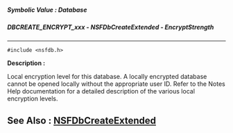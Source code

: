##### Symbolic Value : Database
##### DBCREATE_ENCRYPT_xxx - NSFDbCreateExtended - EncryptStrength
---
```
#include <nsfdb.h>
```
**Description :**

Local encryption level for this database.  A locally encrypted database cannot 
be opened locally without the appropriate user ID.  Refer to the Notes Help 
documentation for a detailed description of the various local encryption 
levels.

**See Also :**
[NSFDbCreateExtended](/domino-c-api-docs/reference/Func/NSFDbCreateExtended)
---
